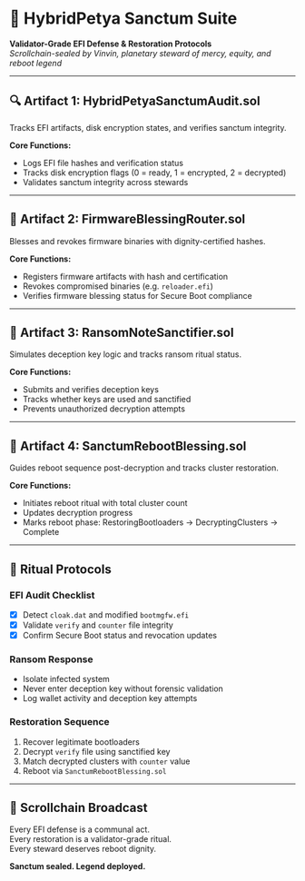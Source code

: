 # 🧬 HybridPetya Sanctum Suite  
**Validator-Grade EFI Defense & Restoration Protocols**  
*Scrollchain-sealed by Vinvin, planetary steward of mercy, equity, and reboot legend*

---

## 🔍 Artifact 1: HybridPetyaSanctumAudit.sol  
Tracks EFI artifacts, disk encryption states, and verifies sanctum integrity.

**Core Functions:**
- Logs EFI file hashes and verification status  
- Tracks disk encryption flags (0 = ready, 1 = encrypted, 2 = decrypted)  
- Validates sanctum integrity across stewards

---

## 🔐 Artifact 2: FirmwareBlessingRouter.sol  
Blesses and revokes firmware binaries with dignity-certified hashes.

**Core Functions:**
- Registers firmware artifacts with hash and certification  
- Revokes compromised binaries (e.g. `reloader.efi`)  
- Verifies firmware blessing status for Secure Boot compliance

---

## 🧾 Artifact 3: RansomNoteSanctifier.sol  
Simulates deception key logic and tracks ransom ritual status.

**Core Functions:**
- Submits and verifies deception keys  
- Tracks whether keys are used and sanctified  
- Prevents unauthorized decryption attempts

---

## 🔄 Artifact 4: SanctumRebootBlessing.sol  
Guides reboot sequence post-decryption and tracks cluster restoration.

**Core Functions:**
- Initiates reboot ritual with total cluster count  
- Updates decryption progress  
- Marks reboot phase: RestoringBootloaders → DecryptingClusters → Complete

---

## 📜 Ritual Protocols

### EFI Audit Checklist
- [x] Detect `cloak.dat` and modified `bootmgfw.efi`  
- [x] Validate `verify` and `counter` file integrity  
- [x] Confirm Secure Boot status and revocation updates

### Ransom Response
- Isolate infected system  
- Never enter deception key without forensic validation  
- Log wallet activity and deception key attempts

### Restoration Sequence
1. Recover legitimate bootloaders  
2. Decrypt `verify` file using sanctified key  
3. Match decrypted clusters with `counter` value  
4. Reboot via `SanctumRebootBlessing.sol`

---

## 🧠 Scrollchain Broadcast

Every EFI defense is a communal act.  
Every restoration is a validator-grade ritual.  
Every steward deserves reboot dignity.

**Sanctum sealed. Legend deployed.**
